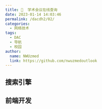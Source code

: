 ```yaml
---
title: 💬  学术会议在线查询
date: 2023-01-14 14:03:46
permalink: /dacdh2/02/
categories: 
  - 网络技术
tags: 
  - DAC
  - 导航
  - 校园
author: 
  name: NWUzmed
  link: https://github.com/nwuzmedoutlook
---
```


## 搜索引擎

<ClientOnly>
  <Card :cardData="cardData0" :cardListSize=4 carTitlColor="#000" carHoverColor="#000" />
</ClientOnly>

## 前端开发

<ClientOnly>
  <Card :cardData="cardData1" :cardListSize=4 carTitlColor="#000" carHoverColor="#000" />
</ClientOnly>

<script>
export default {
  data() {
    return {
      cardData0: [
        {
          id: "0",
          cardSrc: "http://www.baidu.com/",
          cardName: "百度",
          cardContent:
            "百度——全球最大的中文搜索引擎及最大的中文网站，全球领先的人工智能公司",
        },
{cardSrc: "https://www.keoaeic.org/", cardImgSrc: "https://api.xinac.net/icon/?url=https://www.keoaeic.org/", cardName: "AEIC学术交流中心", cardContent: "学术会议网",},
{cardSrc: "http://www.baogaoban.com/", cardImgSrc: "https://api.xinac.net/icon/?url=http://www.baogaoban.com/", cardName: "学术报告板讲座", cardContent: "聚集最前沿、流行、价值的学术活动信息。",},
{cardSrc: "https://www.koushare.com/", cardImgSrc: "https://api.xinac.net/icon/?url=https://www.koushare.com/", cardName: "蔻享", cardContent: "学术、课程、培训、科普、访谈、科技沙龙等视频直播或录播",},
{cardSrc: "http://live.ckcest.cn/open/pc", cardImgSrc: "https://api.xinac.net/icon/?url=http://live.ckcest.cn/open/pc", cardName: "知领直播", cardContent: "学术会议直播_中国工程科技知识中心",},
{cardSrc: "http://ccg.castscs.org.cn/", cardImgSrc: "https://api.xinac.net/icon/?url=http://ccg.castscs.org.cn/", cardName: "中国科协重要学术会议指南", cardContent: "中国科学技术协会",},
{cardSrc: "http://conf.cnki.net/", cardImgSrc: "https://api.xinac.net/icon/?url=http://conf.cnki.net/", cardName: "中国学术会议网", cardContent: "收录最全最新的国际国内各类学术会议学术会议信息发布 在线审稿系统",},
{cardSrc: "http://www.allconfs.org/index.asp", cardImgSrc: "https://api.xinac.net/icon/?url=http://www.allconfs.org/index.asp", cardName: "学术会议云", cardContent: "学术会议网站-学术会议在线",},
{cardSrc: "https://www.aconf.cn/", cardImgSrc: "https://api.xinac.net/icon/?url=https://www.aconf.cn/", cardName: "艾会网", cardContent: "学术会议一站式解决方案",},
{cardSrc: "https://www.bagevent.com/eventlist.html?f=1", cardImgSrc: "https://api.xinac.net/icon/?url=https://www.bagevent.com/eventlist.html?f=1", cardName: "百格活动", cardContent: "发现活动",},
{cardSrc: "https://www.huodongjia.com/", cardImgSrc: "https://api.xinac.net/icon/?url=https://www.huodongjia.com/", cardName: "活动家会议网", cardContent: "专业会议查询与报名服务营销平台",},
{cardSrc: "http://www.searchconf.net/", cardImgSrc: "https://api.xinac.net/icon/?url=http://www.searchconf.net/", cardName: "学术会议搜索", cardContent: "按照学科分类检索IEEE官方会议ACM官方会议CCF分类会议提交会议",},
{cardSrc: "http://www.scievent.com/events/", cardImgSrc: "https://api.xinac.net/icon/?url=http://www.scievent.com/events/", cardName: "依米学术会议", cardContent: "互联网+学术会议云平台",},
{cardSrc: "https://www.ais.cn/goodMeet", cardImgSrc: "https://api.xinac.net/icon/?url=https://www.ais.cn/goodMeet", cardName: "艾思学术", cardContent: "学术交流征稿_学术会议在线",},
{cardSrc: "https://www.acacon.cn/", cardImgSrc: "https://api.xinac.net/icon/?url=https://www.acacon.cn/", cardName: "会道网", cardContent: "社科学术信息平台",},
{cardSrc: "http://www.cnena.com/", cardImgSrc: "https://api.xinac.net/icon/?url=http://www.cnena.com/", cardName: "中国会展门户", cardContent: "会展产业垂直门户网站",},
{cardSrc: "https://www.huixx.cn/", cardImgSrc: "https://api.xinac.net/icon/?url=https://www.huixx.cn/", cardName: "赛查查", cardContent: "会查查-查协会_查展会_查会议_查比赛",},
{cardSrc: "https://www.hjhuiju.com/", cardImgSrc: "https://api.xinac.net/icon/?url=https://www.hjhuiju.com/", cardName: "会聚", cardContent: "医学会议内容服务平台【官方】免费发布医学医疗学术会议",},
{cardSrc: "http://huiyi.iiyi.com/", cardImgSrc: "https://api.xinac.net/icon/?url=http://huiyi.iiyi.com/", cardName: "爱爱医医学会议频道", cardContent: "医学会议，学术会议",},
{cardSrc: "https://www.medmeeting.org/", cardImgSrc: "https://api.xinac.net/icon/?url=https://www.medmeeting.org/", cardName: "美迪康", cardContent: "缘起Medical Conference医学学术会议",},
{cardSrc: "http://nsdk.xyxun.top/live/pc/index?liveId=595599&amp;shareuid=0", cardImgSrc: "https://api.xinac.net/icon/?url=http://nsdk.xyxun.top/live/pc/index?liveId=595599&amp;shareuid=0", cardName: "新医讯会议平台", cardContent: "最新医学知识，助您成长",},
{cardSrc: "http://csp.escience.cn/dct/page/1", cardImgSrc: "https://api.xinac.net/icon/?url=http://csp.escience.cn/dct/page/1", cardName: "中科院国际会议服务平台CSP", cardContent: "学术会议网站建设、查询系统",},
{cardSrc: "http://www.meeting.edu.cn/", cardImgSrc: "https://api.xinac.net/icon/?url=http://www.meeting.edu.cn/", cardName: "中国学术会议在线", cardContent: "面向全国学术群体，最具权威性、公益性、互动性的国家级学术会议交流平台",},
{cardSrc: "http://www.ourglocal.com/", cardImgSrc: "https://api.xinac.net/icon/?url=http://www.ourglocal.com/", cardName: "Upcoming Conference", cardContent: "Academic Conference Publishing System",},
{cardSrc: "http://www.academic.net/", cardImgSrc: "https://api.xinac.net/icon/?url=http://www.academic.net/", cardName: "Academic", cardContent: "International Academic Conferences",},
{cardSrc: "https://www.aconf.org/", cardImgSrc: "https://api.xinac.net/icon/?url=https://www.aconf.org/", cardName: "Aconf", cardContent: "One-stop academic event solutions",},
{cardSrc: "https://www.worldconferencecalendar.com/", cardImgSrc: "https://api.xinac.net/icon/?url=https://www.worldconferencecalendar.com/", cardName: "World Conference Calendar", cardContent: "World Conference Calendar is a directory publishing information on academic conferences all over the world.",},
{cardSrc: "https://www.ieee.org/conferences/index.html", cardImgSrc: "https://api.xinac.net/icon/?url=https://www.ieee.org/conferences/index.html", cardName: "IEEE-Conferences", cardContent: "The world's largest technical professional organization for the advancement of technology",},
{cardSrc: "https://conferencealerts.com/", cardImgSrc: "https://api.xinac.net/icon/?url=https://conferencealerts.com/", cardName: "Conal Conference Alerts", cardContent: "Academic Events Worldwide",},
{cardSrc: "http://www.allconferences.com/", cardImgSrc: "https://api.xinac.net/icon/?url=http://www.allconferences.com/", cardName: "AllConferences", cardContent: "Global Conference Directory & Event Planning Solutions",},

      ],
      
      cardData1: [
        {
          id: "1",
          cardSrc: "https://cn.vuejs.org/",
          cardImgSrc:
            "https://cdn.staticaly.com/gh/Kele-Bingtang/static@master/img/tools/20220105001047.png",
          cardName: "Vue",
          cardContent: "渐进式 JavaScript 框架",
        },
        {cardSrc: "https://element.eleme.cn/#/zh-CN/", cardImgSrc: "https://cdn.staticaly.com/gh/Kele-Bingtang/static@master/img/tools/20220105001602.png", cardName: "Element-UI", cardContent: "Element，一套为开发者、设计师和产品经理准备的基于 Vue 的桌面端组件库",},
        {cardSrc: "https://www.baidu.com/", cardImgSrc: "https://api.xinac.net/icon/?url=https://www.baidu.com", cardName: "百度", cardContent: "全球最大的中文搜索引擎",},
      ],
    };
  },
};
</script>
